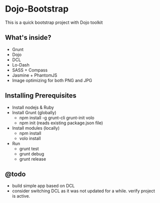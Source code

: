 # Dojo-Bootstrap

This is a quick bootstrap project with Dojo toolkit

## What's inside?
  - Grunt
  - Dojo
  - DCL
  - Lo-Dash
  - SASS + Compass
  - Jasmine + PhantomJS
  - Image optimizing for both PNG and JPG

## Installing Prerequisites
  - Install nodejs & Ruby
  - Install Grunt (globally)
    - npm install -g grunt-cli grunt-init volo
    - npm init (reads existing package.json file)
  - Install modules (locally)
    - npm install
    - volo install
  - Run
    - grunt test
    - grunt debug
    - grunt release

## @todo
  - build simple app based on DCL
  - consider switching DCL as it was not updated for a while. verify project is active.
